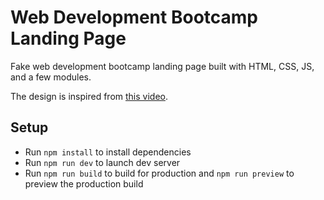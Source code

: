 # Web Development Bootcamp Landing Page

Fake web development bootcamp landing page built with HTML, CSS, JS, and a few modules.

The design is inspired from [this video](https://www.youtube.com/watch?v=4sosXZsdy-s).

## Setup

- Run `npm install` to install dependencies
- Run `npm run dev` to launch dev server
- Run `npm run build` to build for production and `npm run preview` to preview the production build
